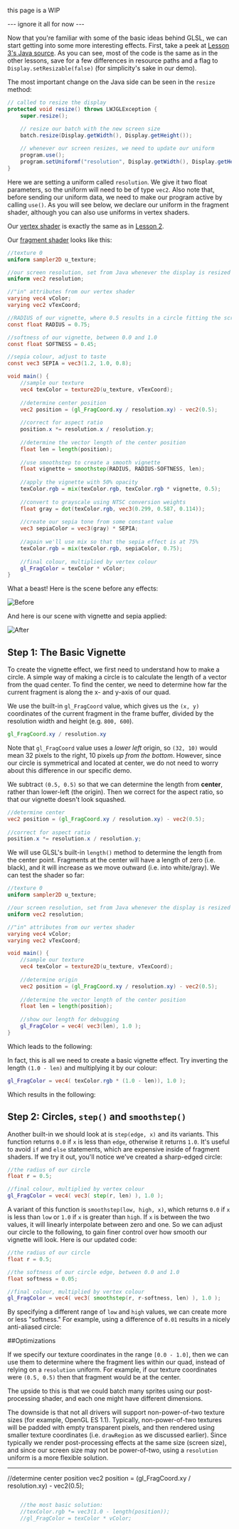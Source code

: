this page is a WIP

--- ignore it all for now ---


Now that you're familiar with some of the basic ideas behind GLSL, we can start getting into some more interesting effects. First, take a peek at [Lesson 3's Java source](https://github.com/mattdesl/lwjgl-basics/blob/master/test/mdesl/test/shadertut/ShaderLesson3.java). As you can see, most of the code is the same as in the other lessons, save for a few differences in resource paths and a flag to `Display.setResizable(false)` (for simplicity's sake in our demo).

The most important change on the Java side can be seen in the `resize` method:
```java
// called to resize the display
protected void resize() throws LWJGLException {
	super.resize();

	// resize our batch with the new screen size
	batch.resize(Display.getWidth(), Display.getHeight());
	
	// whenever our screen resizes, we need to update our uniform
	program.use();
	program.setUniformf("resolution", Display.getWidth(), Display.getHeight());
}
```

Here we are setting a uniform called `resolution`. We give it two float parameters, so the uniform will need to be of type `vec2`. Also note that, before sending our uniform data, we need to make our program active by calling `use()`. As you will see below, we declare our uniform in the fragment shader, although you can also use uniforms in vertex shaders.

Our [vertex shader](https://github.com/mattdesl/lwjgl-basics/blob/master/test/res/shadertut/lesson3.vert) is exactly the same as in [Lesson 2](ShaderLesson2). 

Our [fragment shader](https://github.com/mattdesl/lwjgl-basics/blob/master/test/res/shadertut/lesson3.frag) looks like this:

```glsl
//texture 0
uniform sampler2D u_texture;

//our screen resolution, set from Java whenever the display is resized
uniform vec2 resolution;

//"in" attributes from our vertex shader
varying vec4 vColor;
varying vec2 vTexCoord;

//RADIUS of our vignette, where 0.5 results in a circle fitting the screen
const float RADIUS = 0.75;

//softness of our vignette, between 0.0 and 1.0
const float SOFTNESS = 0.45;

//sepia colour, adjust to taste
const vec3 SEPIA = vec3(1.2, 1.0, 0.8); 

void main() {
	//sample our texture
	vec4 texColor = texture2D(u_texture, vTexCoord);
	
	//determine center position
	vec2 position = (gl_FragCoord.xy / resolution.xy) - vec2(0.5);
	
	//correct for aspect ratio
	position.x *= resolution.x / resolution.y;
	
	//determine the vector length of the center position
	float len = length(position);
	
	//use smoothstep to create a smooth vignette
	float vignette = smoothstep(RADIUS, RADIUS-SOFTNESS, len);
	
	//apply the vignette with 50% opacity
	texColor.rgb = mix(texColor.rgb, texColor.rgb * vignette, 0.5);
	
	//convert to grayscale using NTSC conversion weights
	float gray = dot(texColor.rgb, vec3(0.299, 0.587, 0.114));
	
	//create our sepia tone from some constant value
	vec3 sepiaColor = vec3(gray) * SEPIA;
		
	//again we'll use mix so that the sepia effect is at 75%
	texColor.rgb = mix(texColor.rgb, sepiaColor, 0.75);
	
	//final colour, multiplied by vertex colour
	gl_FragColor = texColor * vColor;
}
```

What a beast! Here is the scene before any effects:

![Before]()

And here is our scene with vignette and sepia applied:

![After]()

## Step 1: The Basic Vignette

To create the vignette effect, we first need to understand how to make a circle. A simple way of making a circle is to calculate the length of a vector from the quad center. To find the center, we need to determine how far the current fragment is along the x- and y-axis of our quad. 

We use the built-in `gl_FragCoord` value, which gives us the `(x, y)` coordinates of the current fragment in the frame buffer, divided by the resolution width and height (e.g. `800, 600`).

```glsl
gl_FragCoord.xy / resolution.xy
```

Note that `gl_FragCoord` value uses a *lower left* origin, so `(32, 10)` would mean 32 pixels to the right, 10 pixels *up from the bottom*. However, since our circle is symmetrical and located at center, we do not need to worry about this difference in our specific demo.

We subtract `(0.5, 0.5)` so that we can determine the length from **center**, rather than lower-left (the origin). Then we correct for the aspect ratio, so that our vignette doesn't look squashed.

```glsl
//determine center
vec2 position = (gl_FragCoord.xy / resolution.xy) - vec2(0.5);
	
//correct for aspect ratio
position.x *= resolution.x / resolution.y;	
```

We will use GLSL's built-in `length()` method to determine the length from the center point. Fragments at the center will have a length of zero (i.e. black), and it will increase as we move outward (i.e. into white/gray). We can test the shader so far:

```glsl
//texture 0
uniform sampler2D u_texture;

//our screen resolution, set from Java whenever the display is resized
uniform vec2 resolution;

//"in" attributes from our vertex shader
varying vec4 vColor;
varying vec2 vTexCoord;

void main() {
	//sample our texture
	vec4 texColor = texture2D(u_texture, vTexCoord);
	
	//determine origin
	vec2 position = (gl_FragCoord.xy / resolution.xy) - vec2(0.5);
		
	//determine the vector length of the center position
	float len = length(position);
	
	//show our length for debugging
	gl_FragColor = vec4( vec3(len), 1.0 );
}
```

Which leads to the following:

In fact, this is all we need to create a basic vignette effect. Try inverting the length `(1.0 - len)` and multiplying it by our colour:
```glsl
gl_FragColor = vec4( texColor.rgb * (1.0 - len)), 1.0 );
```

Which results in the following:


## Step 2: Circles, `step()` and `smoothstep()`

Another built-in we should look at is `step(edge, x)` and its variants. This function returns `0.0` if `x` is less than `edge`, otherwise it returns `1.0`. It's useful to avoid `if` and `else` statements, which are expensive inside of fragment shaders. If we try it out, you'll notice we've created a sharp-edged circle:

```glsl
//the radius of our circle
float r = 0.5;

//final colour, multiplied by vertex colour
gl_FragColor = vec4( vec3( step(r, len) ), 1.0 );
```

A variant of this function is `smoothstep(low, high, x)`, which returns `0.0` if `x` is less than `low` or `1.0` if `x` is greater than `high`. If `x` is between the two values, it will linearly interpolate between zero and one. So we can adjust our circle to the following, to gain finer control over how smooth our vignette will look. Here is our updated code:

```glsl
//the radius of our circle
float r = 0.5;

//the softness of our circle edge, between 0.0 and 1.0
float softness = 0.05;

//final colour, multiplied by vertex colour
gl_FragColor = vec4( vec3( smoothstep(r, r-softness, len) ), 1.0 );
```

By specifying a different range of `low` and `high` values, we can create more or less "softness." For example, using a difference of `0.01` results in a nicely anti-aliased circle:


##Optimizations

If we specify our texture coordinates in the range `[0.0 - 1.0]`, then we can use them to determine where the fragment lies within our quad, instead of relying on a `resolution` uniform. For example, if our texture coordinates were `(0.5, 0.5)` then that fragment would be at the center.

The upside to this is that we could batch many sprites using our post-processing shader, and each one might have different dimensions.

The downside is that not all drivers will support non-power-of-two texture sizes (for example, OpenGL ES 1.1). Typically, non-power-of-two textures will be padded with empty transparent pixels, and then rendered using smaller texture coordinates (i.e. `drawRegion` as we discussed earlier). Since typically we render post-processing effects at the same size (screen size), and since our screen size may not be power-of-two, using a `resolution` uniform is a more flexible solution. 

***

//determine center position
vec2 position = (gl_FragCoord.xy / resolution.xy) - vec2(0.5);

```glsl

	//the most basic solution:
	//texColor.rgb *= vec3(1.0 - length(position));
	//gl_FragColor = texColor * vColor;
```